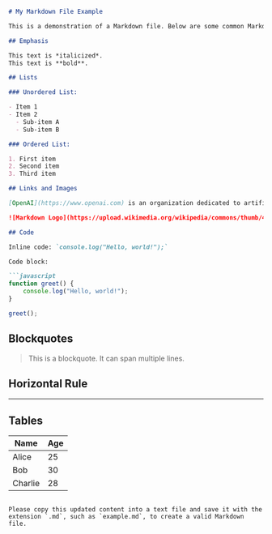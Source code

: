 ```markdown
# My Markdown File Example

This is a demonstration of a Markdown file. Below are some common Markdown elements:

## Emphasis

This text is *italicized*.
This text is **bold**.

## Lists

### Unordered List:

- Item 1
- Item 2
  - Sub-item A
  - Sub-item B

### Ordered List:

1. First item
2. Second item
3. Third item

## Links and Images

[OpenAI](https://www.openai.com) is an organization dedicated to artificial intelligence research.

![Markdown Logo](https://upload.wikimedia.org/wikipedia/commons/thumb/4/48/Markdown-mark.svg/1920px-Markdown-mark.svg.png)

## Code

Inline code: `console.log("Hello, world!");`

Code block:

```javascript
function greet() {
    console.log("Hello, world!");
}

greet();
```

## Blockquotes

> This is a blockquote.
> It can span multiple lines.

## Horizontal Rule

---

## Tables

| Name  | Age |
|-------|-----|
| Alice | 25  |
| Bob   | 30  |
| Charlie | 28 |
```

Please copy this updated content into a text file and save it with the extension `.md`, such as `example.md`, to create a valid Markdown file.